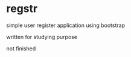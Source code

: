 # regstr
simple user register application using bootstrap 

written for studying purpose

not finished
